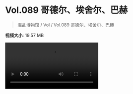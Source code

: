 # Vol.089 哥德尔、埃舍尔、巴赫

> 混乱博物馆 / Vol / Vol.089 哥德尔、埃舍尔、巴赫

**视频大小**: 19.57 MB

<div class="video"><video src="https://file.hsyhx.top/archive/混乱博物馆/Vol/089.mp4" controls preload>🤔 您的浏览器不支持 video 标签</video></div>